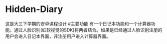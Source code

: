 # Hidden-Diary
这是大三下学期的安卓课程设计
#主要功能
有一个日记本功能和一个计算器功能。通过人脸识别(虹软视觉的SDK)将两者结合。如果是已经通过人脸识别注册的用户会进入日记本界面，非注册用户进入计算器界面。
